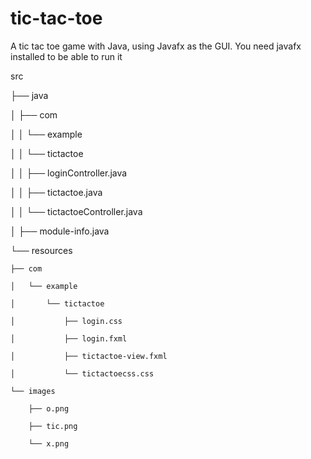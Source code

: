 # tic-tac-toe

A tic tac toe game with Java, using Javafx as the GUI. You need javafx installed to be able to run it

src

├── java

│   ├── com

│   │   └── example

│   │       └── tictactoe

│   │           ├── loginController.java

│   │           ├── tictactoe.java

│   │           └── tictactoeController.java

│   ├── module-info.java

└── resources

    ├── com
    
    │   └── example
    
    │       └── tictactoe
    
    │           ├── login.css
    
    │           ├── login.fxml
    
    │           ├── tictactoe-view.fxml
    
    │           └── tictactoecss.css
    
    └── images
    
        ├── o.png
        
        ├── tic.png
        
        └── x.png
        

